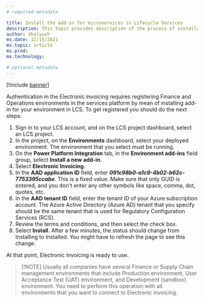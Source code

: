 ```yaml
---
# required metadata

title: Install the add-in for microservices in Lifecycle Services
description: This topic provides description of the process of installation Electronic invoicing Add-in in LCS.
author: dkalyuzh
ms.date: 12/15/2021
ms.topic: article
ms.prod: 
ms.technology: 

# optional metadata
---
```


[!include [banner](../includes/banner.md)]

Authentication in the Electronic invoicing requires registering Finance and Operations environments in the services platform by mean of installing add-in for your environment in LCS. To get registered you should do the next steps:
1. Sign in to your LCS account, and on the LCS project dashboard, select an LCS project.
2. In the project, on the **Environments** dashboard, select your deployed environment. The environment that you select must be running.
3. On the **Power Platform Integration** tab, in the **Environment add-ins** field group, select **Install a new add-in**.
4. Select **Electronic Invoicing**.
5. In the **AAD application ID** field, enter ***091c98b0-a1c9-4b02-b62c-7753395ccabe***. This is a fixed value. Make sure that only GUID is entered, and you don't enter any other symbols like space, comma, dot, quotes, etc.
6. In the **AAD tenant ID** field, enter the tenant ID of your Azure subscription account. The Azure Active Directory (Azure AD) tenant that you specify should be the same tenant that is used for Regulatory Configuration Services (RCS).
7. Review the terms and conditions, and then select the check box.
8. Select **Install**. After a few minutes, the status should change from Installing to Installed. You might have to refresh the page to see this change.

At that point, Electronic Invoicing is ready to use.



>	[!NOTE]
> Usually all companies have several Finance or Supply Chain management environments that include Production environment, User Acceptance Test (UAT) environment, and Development (sandbox) environment. You need to perform this operation with all environments that you want to connect to Electronic invoicing.


